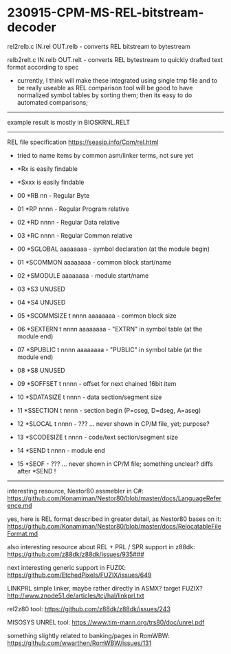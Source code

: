 # 230915-CPM-MS-REL-bitstream-decoder

rel2relb.c IN.rel OUT.relb - converts REL bitstream to bytestream

relb2relt.c IN.relb OUT.relt - converts REL bytestream to quickly drafted text format according to spec

- currently, I think will make these integrated using single tmp file and to be really useable as REL comparison tool will be good to have normalized symbol tables by sorting them; then its easy to do automated comparisons;

---

example result is mostly in BIOSKRNL.RELT

---

REL file specification
https://seasip.info/Cpm/rel.html

- tried to name items by common asm/linker terms, not sure yet
- *Rx   is easily findable
- *Sxxx is easily findable


 - 00 *RB nn         - Regular Byte
 - 01 *RP nnnn       - Regular Program relative
 - 02 *RD nnnn       - Regular Data relative
 - 03 *RC nnnn       - Regular Common relative


 - 00 *SGLOBAL aaaaaaaa    - symbol declaration (at the module begin)
 - 01 *SCOMMON aaaaaaaa    - common block start/name
 - 02 *SMODULE aaaaaaaa    - module start/name

 - 03 *S3 UNUSED
 - 04 *S4 UNUSED

 - 05 *SCOMMSIZE t nnnn aaaaaaaa   - common block size
 - 06 *SEXTERN t nnnn aaaaaaaa     - "EXTRN" in symbol table (at the module end)
 - 07 *SPUBLIC t nnnn aaaaaaaa     - "PUBLIC" in symbol table (at the module end)

 - 08 *S8 UNUSED

 - 09 *SOFFSET t nnnn      - offset for next chained 16bit item
 - 10 *SDATASIZE t nnnn    - data section/segment size
 - 11 *SSECTION t nnnn     - section begin (P=cseg, D=dseg, A=aseg)
 - 12 *SLOCAL t nnnn       - ??? ... never shown in CP/M file, yet; purpose?
 - 13 *SCODESIZE t nnnn    - code/text section/segment size
 - 14 *SEND t nnnn         - module end
 - 15 *SEOF                - ??? ... never shown in CP/M file; something unclear? diffs after *SEND !


---

interesting resource, Nestor80 assmebler in C#:
https://github.com/Konamiman/Nestor80/blob/master/docs/LanguageReference.md


yes, here is REL format described in greater detail, as Nestor80 bases on it:
https://github.com/Konamiman/Nestor80/blob/master/docs/RelocatableFileFormat.md


also interesting resource about REL + PRL / SPR support in z88dk:
https://github.com/z88dk/z88dk/issues/935###


next interesting generic support in FUZIX:
https://github.com/EtchedPixels/FUZIX/issues/649


LINKPRL simple linker, maybe rather directly in ASMX? target FUZIX?
http://www.znode51.de/articles/tcj/hal/linkprl.txt


rel2z80 tool:
https://github.com/z88dk/z88dk/issues/243


MISOSYS UNREL tool:
https://www.tim-mann.org/trs80/doc/unrel.pdf


something slightly related to banking/pages in RomWBW:
https://github.com/wwarthen/RomWBW/issues/131


